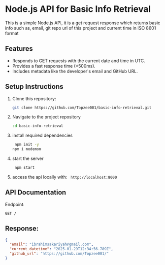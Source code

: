 # Node.js API for Basic Info Retrieval

This is a simple Node.js API, it is a get request response which returns basic info such as, email, git repo url of this project and current time in ISO 8601 format

## Features
- Responds to GET requests with the current date and time in UTC.
- Provides a fast response time (<500ms).
- Includes metadata like the developer's email and GitHub URL.

## Setup Instructions
1. Clone this repository:
   ```bash
   git clone https://github.com/Topzee001/basic-info-retrieval.git
2. Navigate to the project repository
     ```bash
    cd basic-info-retrieval

3. install required dependencies
   ```bash
    npm init -y
   npm i nodemon
5. start the server
   ```bash
    npm start
7. access the api locally with:
   ``` http://localhost:8000```

## API Documentation

Endpoint:

```GET /```

## Response:

```json
{
  "email": "ibrahimsakariyah@gmail.com",
  "current_datetime": "2025-01-29T12:34:56.789Z",
  "github_url": "https://github.com/Topzee001/"
}

